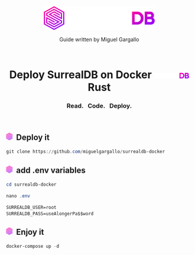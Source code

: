 <br>
<p align="center">
    <a href="https://github.com/miguelgargallo/surrealdb-docker" target="_blank">
        <img width="300" src="/img/light/logo.svg" alt="SurrealDB Logo">
    </a>
    <p align="center">
    Guide written by Miguel Gargallo
    </p>
</p>
<br>
<h1 align="center">
    <a>Deploy SurrealDB on Docker <a href="https://github.com/miguelgargallo/surrealdb-docker" target="_blank">
        <img src="/img/light/text.svg" height="15" alt="SurrealDB">
    </a> Rust </h1>
    <h3 align="center">Read. &nbsp; Code. &nbsp; Deploy.</h3>
    <br>

<h2><img height="20" src="/img/whatissurreal.svg">&nbsp;&nbsp;Deploy it</h2>

```powershell
git clone https://github.com/miguelgargallo/surrealdb-docker
```

<h2><img height="20" src="/img/whatissurreal.svg">&nbsp;&nbsp;add .env variables</h2>

```powershell
cd surrealdb-docker
```

```powershell
nano .env
```

```md
SURREALDB_USER=root
SURREALDB_PASS=useAlongerPa$$word
```

<h2><img height="20" src="/img/whatissurreal.svg">&nbsp;&nbsp;Enjoy it</h2>

```powershell
docker-compose up -d
```
